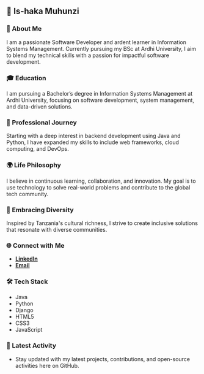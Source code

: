 ## 👋 Is-haka Muhunzi

### 📌 About Me
I am a passionate Software Developer and ardent learner in Information Systems Management. Currently pursuing my BSc at Ardhi University, I aim to blend my technical skills with a passion for impactful software development.


### 🎓 Education
I am pursuing a Bachelor’s degree in Information Systems Management at Ardhi University, focusing on software development, system management, and data-driven solutions.

### 💼 Professional Journey
Starting with a deep interest in backend development using Java and Python, I have expanded my skills to include web frameworks, cloud computing, and DevOps.

### 🌍 Life Philosophy
I believe in continuous learning, collaboration, and innovation. My goal is to use technology to solve real-world problems and contribute to the global tech community.

### 🌱 Embracing Diversity
Inspired by Tanzania's cultural richness, I strive to create inclusive solutions that resonate with diverse communities.

### 🌐 Connect with Me
- **[LinkedIn](https://www.linkedin.com/in/isihaka-abdallah-189079295/)**
- **[Email](mailto:isihakaabdallah@gmail.com)**

### 🛠 Tech Stack
- Java
- Python
- Django
- HTML5
- CSS3
- JavaScript

### 🔗 Latest Activity
- Stay updated with my latest projects, contributions, and open-source activities here on GitHub.
